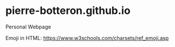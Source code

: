 # pierre-botteron.github.io
Personal Webpage


Emoji in HTML: https://www.w3schools.com/charsets/ref_emoji.asp
